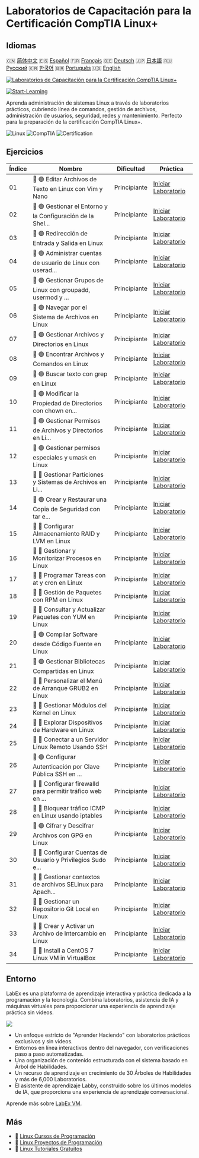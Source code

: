 # Laboratorios de Capacitación para la Certificación CompTIA Linux+

## Idiomas

🇨🇳 [简体中文](README_zh.md) 🇪🇸 [Español](README_es.md) 🇫🇷 [Français](README_fr.md) 🇩🇪 [Deutsch](README_de.md) 🇯🇵 [日本語](README_ja.md) 🇷🇺 [Русский](README_ru.md) 🇰🇷 [한국어](README_ko.md) 🇧🇷 [Português](README_pt.md) 🇺🇸 [English](README.md) 

[![Laboratorios de Capacitación para la Certificación CompTIA Linux+](https://cover-creator.labex.io/comptia-linux-plus-training-labs.png?lang=es)](https://labex.io/es/courses/comptia-linux-plus-training-labs)

[![Start-Learning](https://img.shields.io/badge/Start-Learning-whitesmoke?style=for-the-badge)](https://labex.io/es/courses/comptia-linux-plus-training-labs)

Aprenda administración de sistemas Linux a través de laboratorios prácticos, cubriendo línea de comandos, gestión de archivos, administración de usuarios, seguridad, redes y mantenimiento. Perfecto para la preparación de la certificación CompTIA Linux+.

![Linux](https://img.shields.io/badge/Linux-whitesmoke?style=for-the-badge&logo=linux)
![CompTIA](https://img.shields.io/badge/CompTIA-whitesmoke?style=for-the-badge&logo=comptia)
![Certification](https://img.shields.io/badge/Certification-whitesmoke?style=for-the-badge&logo=certification)


## Ejercicios

|   Índice | Nombre                                                      | Dificultad   | Práctica                                                                                                                                                   |
|----------|-------------------------------------------------------------|--------------|------------------------------------------------------------------------------------------------------------------------------------------------------------|
|       01 | 📖 🟢 Editar Archivos de Texto en Linux con Vim y Nano      | Principiante | <a target='_blank' href='https://labex.io/es/tutorials/comptia-edit-text-files-in-linux-with-vim-and-nano-591076'>Iniciar Laboratorio</a>                  |
|       02 | 📖 🟢 Gestionar el Entorno y la Configuración de la Shel... | Principiante | <a target='_blank' href='https://labex.io/es/tutorials/comptia-manage-shell-environment-and-configuration-in-linux-590838'>Iniciar Laboratorio</a>         |
|       03 | 📖 🟢 Redirección de Entrada y Salida en Linux              | Principiante | <a target='_blank' href='https://labex.io/es/tutorials/comptia-redirecting-input-and-output-in-linux-590840'>Iniciar Laboratorio</a>                       |
|       04 | 📖 🟢 Administrar cuentas de usuario de Linux con userad... | Principiante | <a target='_blank' href='https://labex.io/es/tutorials/comptia-manage-linux-user-accounts-with-useradd-usermod-and-userdel-590837'>Iniciar Laboratorio</a> |
|       05 | 📖 🟢 Gestionar Grupos de Linux con groupadd, usermod y ... | Principiante | <a target='_blank' href='https://labex.io/es/tutorials/comptia-manage-linux-groups-with-groupadd-usermod-and-groupdel-590836'>Iniciar Laboratorio</a>      |
|       06 | 📖 🟢 Navegar por el Sistema de Archivos en Linux           | Principiante | <a target='_blank' href='https://labex.io/es/tutorials/comptia-navigate-the-filesystem-in-linux-590971'>Iniciar Laboratorio</a>                            |
|       07 | 📖 🟢 Gestionar Archivos y Directorios en Linux             | Principiante | <a target='_blank' href='https://labex.io/es/tutorials/comptia-manage-files-and-directories-in-linux-590835'>Iniciar Laboratorio</a>                       |
|       08 | 📖 🟢 Encontrar Archivos y Comandos en Linux                | Principiante | <a target='_blank' href='https://labex.io/es/tutorials/comptia-find-files-and-commands-in-linux-590834'>Iniciar Laboratorio</a>                            |
|       09 | 📖 🟢 Buscar texto con grep en Linux                        | Principiante | <a target='_blank' href='https://labex.io/es/tutorials/comptia-search-text-with-grep-in-linux-590841'>Iniciar Laboratorio</a>                              |
|       10 | 📖 🟢 Modificar la Propiedad de Directorios con chown en... | Principiante | <a target='_blank' href='https://labex.io/es/tutorials/comptia-modify-directory-ownership-with-chown-in-linux-590847'>Iniciar Laboratorio</a>              |
|       11 | 📖 🟢 Gestionar Permisos de Archivos y Directorios en Li... | Principiante | <a target='_blank' href='https://labex.io/es/tutorials/comptia-manage-file-and-directory-permissions-in-linux-590844'>Iniciar Laboratorio</a>              |
|       12 | 📖 🟢 Gestionar permisos especiales y umask en Linux        | Principiante | <a target='_blank' href='https://labex.io/es/tutorials/linux-manage-special-permissions-and-umask-in-linux-590846'>Iniciar Laboratorio</a>                 |
|       13 | 📖 🔵 Gestionar Particiones y Sistemas de Archivos en Li... | Principiante | <a target='_blank' href='https://labex.io/es/tutorials/comptia-manage-linux-partitions-and-filesystems-590845'>Iniciar Laboratorio</a>                     |
|       14 | 📖 🟢 Crear y Restaurar una Copia de Seguridad con tar e... | Principiante | <a target='_blank' href='https://labex.io/es/tutorials/comptia-create-and-restore-a-backup-with-tar-in-linux-590843'>Iniciar Laboratorio</a>               |
|       15 | 📖 🔵 Configurar Almacenamiento RAID y LVM en Linux         | Principiante | <a target='_blank' href='https://labex.io/es/tutorials/comptia-configure-raid-and-lvm-storage-in-linux-590842'>Iniciar Laboratorio</a>                     |
|       16 | 📖 🔵 Gestionar y Monitorizar Procesos en Linux             | Principiante | <a target='_blank' href='https://labex.io/es/tutorials/comptia-manage-and-monitor-linux-processes-590864'>Iniciar Laboratorio</a>                          |
|       17 | 📖 🔵 Programar Tareas con at y cron en Linux               | Principiante | <a target='_blank' href='https://labex.io/es/tutorials/comptia-schedule-tasks-with-at-and-cron-in-linux-590870'>Iniciar Laboratorio</a>                    |
|       18 | 📖 🔵 Gestión de Paquetes con RPM en Linux                  | Principiante | <a target='_blank' href='https://labex.io/es/tutorials/rhel-managing-packages-with-rpm-in-linux-590868'>Iniciar Laboratorio</a>                            |
|       19 | 📖 🔵 Consultar y Actualizar Paquetes con YUM en Linux      | Principiante | <a target='_blank' href='https://labex.io/es/tutorials/rhel-query-and-update-packages-with-yum-in-linux-590869'>Iniciar Laboratorio</a>                    |
|       20 | 📖 🟢 Compilar Software desde Código Fuente en Linux        | Principiante | <a target='_blank' href='https://labex.io/es/tutorials/comptia-build-software-from-source-code-in-linux-590853'>Iniciar Laboratorio</a>                    |
|       21 | 📖 🟢 Gestionar Bibliotecas Compartidas en Linux            | Principiante | <a target='_blank' href='https://labex.io/es/tutorials/comptia-manage-shared-libraries-in-linux-590867'>Iniciar Laboratorio</a>                            |
|       22 | 📖 🔵 Personalizar el Menú de Arranque GRUB2 en Linux       | Principiante | <a target='_blank' href='https://labex.io/es/tutorials/comptia-customize-the-grub2-boot-menu-in-linux-590859'>Iniciar Laboratorio</a>                      |
|       23 | 📖 🔵 Gestionar Módulos del Kernel en Linux                 | Principiante | <a target='_blank' href='https://labex.io/es/tutorials/comptia-manage-kernel-modules-in-linux-590865'>Iniciar Laboratorio</a>                              |
|       24 | 📖 🔵 Explorar Dispositivos de Hardware en Linux            | Principiante | <a target='_blank' href='https://labex.io/es/tutorials/comptia-explore-hardware-devices-in-linux-590861'>Iniciar Laboratorio</a>                           |
|       25 | 📖 🔵 Conectar a un Servidor Linux Remoto Usando SSH        | Principiante | <a target='_blank' href='https://labex.io/es/tutorials/linux-connect-to-a-remote-linux-server-using-ssh-590857'>Iniciar Laboratorio</a>                    |
|       26 | 📖 🟢 Configurar Autenticación por Clave Pública SSH en ... | Principiante | <a target='_blank' href='https://labex.io/es/tutorials/comptia-configure-ssh-public-key-authentication-in-linux-590855'>Iniciar Laboratorio</a>            |
|       27 | 📖 🔵 Configurar firewalld para permitir tráfico web en ... | Principiante | <a target='_blank' href='https://labex.io/es/tutorials/comptia-configure-firewalld-to-allow-web-traffic-in-linux-590854'>Iniciar Laboratorio</a>           |
|       28 | 📖 🔵 Bloquear tráfico ICMP en Linux usando iptables        | Principiante | <a target='_blank' href='https://labex.io/es/tutorials/comptia-block-icmp-traffic-in-linux-using-iptables-590852'>Iniciar Laboratorio</a>                  |
|       29 | 📖 🟢 Cifrar y Descifrar Archivos con GPG en Linux          | Principiante | <a target='_blank' href='https://labex.io/es/tutorials/comptia-encrypt-and-decrypt-files-with-gpg-in-linux-590860'>Iniciar Laboratorio</a>                 |
|       30 | 📖 🔵 Configurar Cuentas de Usuario y Privilegios Sudo e... | Principiante | <a target='_blank' href='https://labex.io/es/tutorials/comptia-configure-user-accounts-and-sudo-privileges-in-linux-590856'>Iniciar Laboratorio</a>        |
|       31 | 📖 🔵 Gestionar contextos de archivos SELinux para Apach... | Principiante | <a target='_blank' href='https://labex.io/es/tutorials/comptia-manage-selinux-file-contexts-for-apache-in-linux-590866'>Iniciar Laboratorio</a>            |
|       32 | 📖 🔵 Gestionar un Repositorio Git Local en Linux           | Principiante | <a target='_blank' href='https://labex.io/es/tutorials/comptia-manage-a-local-git-repository-in-linux-590863'>Iniciar Laboratorio</a>                      |
|       33 | 📖 🔵 Crear y Activar un Archivo de Intercambio en Linux    | Principiante | <a target='_blank' href='https://labex.io/es/tutorials/comptia-create-and-activate-a-swap-file-in-linux-590858'>Iniciar Laboratorio</a>                    |
|       34 | 📖 🔵 Install a CentOS 7 Linux VM in VirtualBox             | Principiante | <a target='_blank' href='https://labex.io/es/tutorials/comptia-install-a-centos-7-linux-vm-in-virtualbox-590862'>Iniciar Laboratorio</a>                   |

## Entorno

LabEx es una plataforma de aprendizaje interactiva y práctica dedicada a la programación y la tecnología. Combina laboratorios, asistencia de IA y máquinas virtuales para proporcionar una experiencia de aprendizaje práctica sin videos.

![](https://tutorial-screenshot.getvm.io/images/vm-1725247253.png)

- Un enfoque estricto de "Aprender Haciendo" con laboratorios prácticos exclusivos y sin videos.
- Entornos en línea interactivos dentro del navegador, con verificaciones paso a paso automatizadas.
- Una organización de contenido estructurada con el sistema basado en Árbol de Habilidades.
- Un recurso de aprendizaje en crecimiento de 30 Árboles de Habilidades y más de 6,000 Laboratorios.
- El asistente de aprendizaje Labby, construido sobre los últimos modelos de IA, que proporciona una experiencia de aprendizaje conversacional.

Aprende más sobre [LabEx VM](https://support.labex.io/using-labex/virtual-machine).

## Más

- 🔗 [Linux Cursos de Programación](https://github.com/labex-labs/awesome-programming-courses)
- 🔗 [Linux Proyectos de Programación](https://github.com/labex-labs/awesome-programming-projects)
- 🔗 [Linux Tutoriales Gratuitos](https://github.com/labex-labs/linux-free-tutorials)

